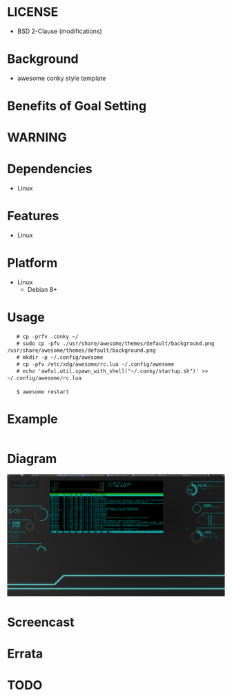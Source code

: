
LICENSE
=======
* BSD 2-Clause (modifications)

Background
==========
* awesome conky style template

Benefits of Goal Setting
========================

WARNING
=======

Dependencies
============
* Linux

Features
========
* Linux

Platform
========
* Linux
   * Debian 8+

Usage
=====
```
   # cp -prfv .conky ~/
   # sudo cp -pfv ./usr/share/awesome/themes/default/background.png /usr/share/awesome/themes/default/background.png
   # mkdir -p ~/.config/awesome
   # cp -pfv /etc/xdg/awesome/rc.lua ~/.config/awesome
   # echo 'awful.util.spawn_with_shell("~/.conky/startup.sh")' >> ~/.config/awesome/rc.lua

   $ awesome restart
```

Example
=======
```
```

Diagram
=======

![awesome-conky](/content/awesome-conky.png)

Screencast
==========

Errata
======

TODO
====


